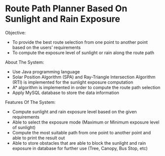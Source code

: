 # Route Path Planner Based On Sunlight and Rain Exposure

Objective:
- To provide the best route selection from one point to another point based on the users’ requirements
- To compute the exposure level of sunlight or rain along the route path

About The System:
- Use Java programming language
- Solar Position Algorithm (SPA) and Ray-Triangle Intersection Algorithm (RTI) is implemented for the sunlight exposure computation
- A* algorithm is implemented in order to compute the route path selection
- Apply MySQL database to store the data information 

Features Of The System:
- Compute sunlight and rain exposure level based on the given requirements
- Able to select the exposure mode (Maximum or Minimum exposure level of sunlight) 
- Compute the most suitable path from one point to another point and able to print the result out
- Able to store obstacles that are able to block the sunlight and rain exposure in database for further use (Tree, Canopy, Bus Stop, etc)
